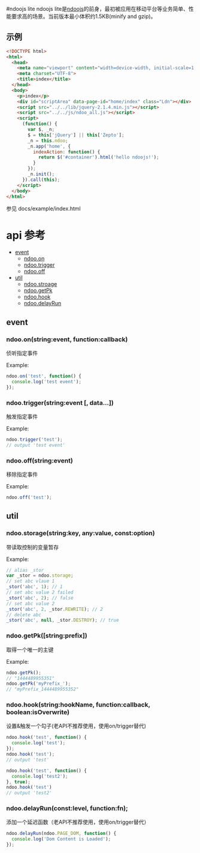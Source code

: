 #ndoojs lite
ndoojs lite是[ndoojs](http://github.com/ndoojs/ndoojs)的前身，最初被应用在移动平台等业务简单、性能要求高的场景。当前版本最小体积约1.5KB(minify and gzip)。

## 示例

```html
<!DOCTYPE html>
<html>
  <head>
    <meta name="viewport" content="width=device-width, initial-scale=1.0">
    <meta charset="UTF-8">
    <title>index</title>
  </head>
  <body>
    <p>index</p>
    <div id="scriptArea" data-page-id="home/index" class="Ldn"></div>
    <script src="../../lib/jquery-2.1.4.min.js"></script>
    <script src="../../js/ndoo_all.js"></script>
    <script>
      (function() {
        var $, _n;
        $ = this['jQuery'] || this['Zepto'];
        _n = this.ndoo;
        _n.app('home', {
          indexAction: function() {
            return $('#container').html('hello ndoojs!');
          }
        });
        _n.init();
      }).call(this);
    </script>
  </body>
</html>
```

参见 docs/example/index.html

# api 参考
- [event](#event)
  - [ndoo.on](#event_on)
  - [ndoo.trigger](#event_trigger)
  - [ndoo.off](#event_off)
- [util](#util)
  - [ndoo.stroage](#ndoo_storage)
  - [ndoo.getPk](#ndoo_getpk)
  - [ndoo.hook](#ndoo_hook)
  - [ndoo.delayRun](#ndoo_delayRun)

<a name="event"></a>
## event

<a name="event_on"></a>
### ndoo.on(string:event, function:callback)
侦听指定事件 

Example:

```javascript
ndoo.on('test', function() {
  console.log('test event');
});
```

<a name="event_trigger"></a>
### ndoo.trigger(string:event [, data...])
触发指定事件

Example:

```javascript
ndoo.trigger('test');
// output 'test event'
```

<a name="event_off"></a>
### ndoo.off(string:event)
移除指定事件

Example:

```javascript
ndoo.off('test');
```

<a name="util"></a>
## util

<a name="ndoo_storage"></a>
### ndoo.storage(string:key, any:value, const:option)
带读取控制的变量暂存

Example:

```javascript
// alias _stor
var _stor = ndoo.storage;
// set abc vlaue 1
_stor('abc', 1); // 1
// set abc value 2 failed
_stor('abc', 2); // false
// set abc value 2
_stor('abc', 2, _stor.REWRITE); // 2
// delete abc
_stor('abc', null, _stor.DESTROY); // true
```

<a name="ndoo_getpk"></a>
### ndoo.getPk([string:prefix])
取得一个唯一的主键

Example:

```javascript
ndoo.getPk();
// "1444489955351"
ndoo.getPk('myPrefix_');
// "myPrefix_1444489955352"
```

<a name="ndoo_hook"></a>
### ndoo.hook(string:hookName, function:callback, boolean:isOverwrite)
设置&触发一个勾子(老API不推荐使用，使用on/trigger替代)

```javascript
ndoo.hook('test', function() {
  console.log('test');
});
ndoo.hook('test');
// output 'test'

ndoo.hook('test', function() {
  console.log('test2');
}, true);
ndoo.hook('test')
// output 'test2'
```

<a name="ndoo_delayRun"></a>
### ndoo.delayRun(const:level, function:fn);
添加一个延迟函数（老API不推荐使用，使用on/trigger替代）

```javascript
ndoo.delayRun(ndoo.PAGE_DOM, function() {
  console.log('Dom Content is Loaded');
});
```